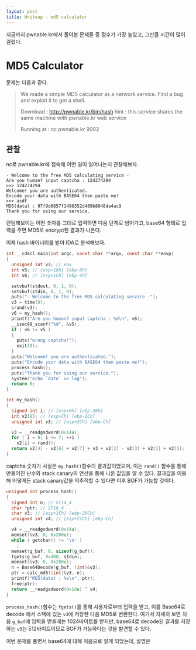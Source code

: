 ```yaml
---
layout: post
title: Writeup - md5 calculator
---
```


지금까지 pwnable.kr에서 풀어본 문제들 중 점수가 가장 높았고, 그만큼 시간이 많이 걸렸다.

# MD5 Calculator

문제는 다음과 같다.

>We made a simple MD5 calculator as a network service. 
> Find a bug and exploit it to get a shell.
>
> Download : http://pwnable.kr/bin/hash
> hint : this service shares the same machine with pwnable.kr web service
> 
> Running at : nc pwnable.kr 9002


## 관찰

nc로 pwnable.kr에 접속해 어떤 일이 일어나는지 관찰해보자.

```
- Welcome to the free MD5 calculating service -  
Are you human? input captcha : 124274294  
>>> 124274294  
Welcome! you are authenticated.  
Encode your data with BASE64 then paste me!  
>>> asdf  
MD5(data) : 97f9d0857f1490352d489b8048da4ac9  
Thank you for using our service.
```
랜덤해보이는 어떤 숫자를 그대로 입력하면 다음 단계로 넘어가고,  base64 형태로 입력을 주면 MD5로 encrypt된 결과가 나온다.

이제 hash 바이너리를 받아 IDA로 분석해보자.

```c
int __cdecl main(int argc, const char **argv, const char **envp)
{
  unsigned int v3; // eax
  int v5; // [esp+18h] [ebp-8h]
  int v6; // [esp+1Ch] [ebp-4h]

  setvbuf(stdout, 0, 1, 0);
  setvbuf(stdin, 0, 1, 0);
  puts("- Welcome to the free MD5 calculating service -");
  v3 = time(0);
  srand(v3);
  v6 = my_hash();
  printf("Are you human? input captcha : %d\n", v6);
  __isoc99_scanf("%d", &v5);
  if ( v6 != v5 )
  {
    puts("wrong captcha!");
    exit(0);
  }
  puts("Welcome! you are authenticated.");
  puts("Encode your data with BASE64 then paste me!");
  process_hash();
  puts("Thank you for using our service.");
  system("echo `date` >> log");
  return 0;
}
```

```c
int my_hash()
{
  signed int i; // [esp+0h] [ebp-38h]
  int v2[8]; // [esp+Ch] [ebp-2Ch]
  unsigned int v3; // [esp+2Ch] [ebp-Ch]

  v3 = __readgsdword(0x14u);
  for ( i = 0; i <= 7; ++i )
    v2[i] = rand();
  return v2[4] - v2[6] + v2[7] + v3 + v2[2] - v2[3] + v2[1] + v2[5];
}
```

captcha 숫자가 사실은 `my_hash()`함수의 결과값이었으며, 이는 `rand()` 함수를 통해 만들어진 난수와 stack canary의 연산을 통해 나온 값임을 알 수 있다. 결과값을 이용해 어떻게든 stack canary값을 역추적할 수 있다면 이후 BOF가 가능할 것이다.

```c
unsigned int process_hash()
{
  signed int n; // ST14_4
  char *ptr; // ST18_4
  char v3; // [esp+1Ch] [ebp-20Ch]
  unsigned int v4; // [esp+21Ch] [ebp-Ch]

  v4 = __readgsdword(0x14u);
  memset(&v3, 0, 0x200u);
  while ( getchar() != '\n' )
    ;
  memset(g_buf, 0, sizeof(g_buf));
  fgets(g_buf, 0x400, stdin);
  memset(&v3, 0, 0x200u);
  n = Base64Decode(g_buf, (int)&v3);
  ptr = calc_md5((int)&v3, n);
  printf("MD5(data) : %s\n", ptr);
  free(ptr);
  return __readgsdword(0x14u) ^ v4;
}
```
`process_hash()`함수는 `fgets()`를 통해 사용자로부터 입력을 받고, 이를 Base64로 decode 해서 스택에 있는 `v3`에 저장한 다음 MD5로 변환한다.
여기서 자세히 보면 처음 `g_buf`에 입력을 받을때는 1024바이트를 받지만, base64로 decode된 결과를 저장하는 `v3`는 512바이트이므로 BOF가 가능하다는 것을 발견할 수 있다.

이번 문제를 풀면서 base64에 대해 처음으로 알게 되었는데, 설명은 
<!--stackedit_data:
eyJoaXN0b3J5IjpbOTgwNTk2NjQxLC00MzEyMzkwNTddfQ==
-->